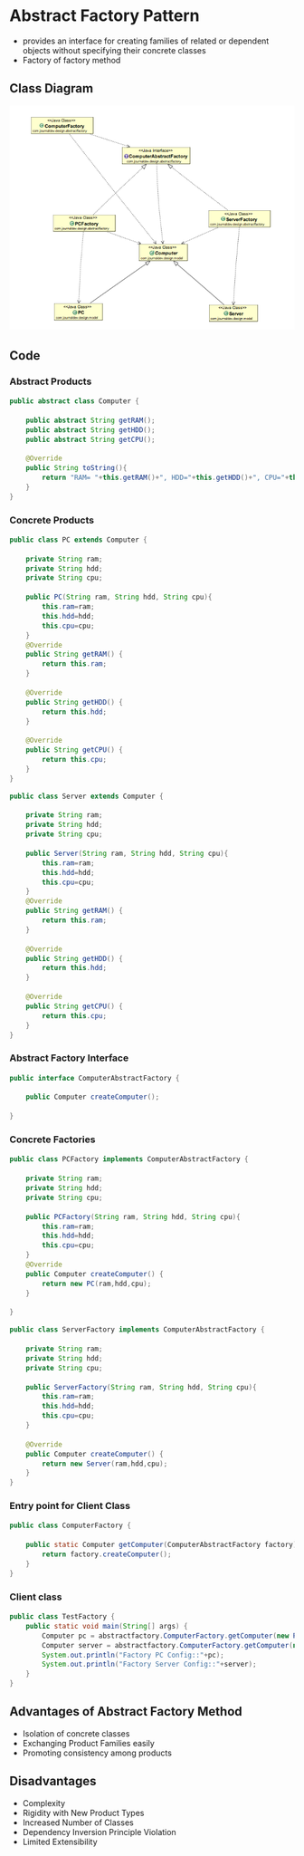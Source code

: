 # Abstract Factory Pattern
- provides an interface for creating families of related or dependent objects without specifying their concrete classes
- Factory of factory method

## Class Diagram 
![Alt text](./Abstract-Factory-Pattern.png)

## Code

### Abstract Products
```java
public abstract class Computer {
     
    public abstract String getRAM();
    public abstract String getHDD();
    public abstract String getCPU();
     
    @Override
    public String toString(){
        return "RAM= "+this.getRAM()+", HDD="+this.getHDD()+", CPU="+this.getCPU();
    }
}
```

### Concrete Products
```java
public class PC extends Computer {
 
    private String ram;
    private String hdd;
    private String cpu;
     
    public PC(String ram, String hdd, String cpu){
        this.ram=ram;
        this.hdd=hdd;
        this.cpu=cpu;
    }
    @Override
    public String getRAM() {
        return this.ram;
    }
 
    @Override
    public String getHDD() {
        return this.hdd;
    }
 
    @Override
    public String getCPU() {
        return this.cpu;
    }
}
```

```java
public class Server extends Computer {
 
    private String ram;
    private String hdd;
    private String cpu;
     
    public Server(String ram, String hdd, String cpu){
        this.ram=ram;
        this.hdd=hdd;
        this.cpu=cpu;
    }
    @Override
    public String getRAM() {
        return this.ram;
    }
 
    @Override
    public String getHDD() {
        return this.hdd;
    }
 
    @Override
    public String getCPU() {
        return this.cpu;
    }
}
```

### Abstract Factory Interface 
```java
public interface ComputerAbstractFactory {

	public Computer createComputer();

}
```
### Concrete Factories
```java
public class PCFactory implements ComputerAbstractFactory {

	private String ram;
	private String hdd;
	private String cpu;
	
	public PCFactory(String ram, String hdd, String cpu){
		this.ram=ram;
		this.hdd=hdd;
		this.cpu=cpu;
	}
	@Override
	public Computer createComputer() {
		return new PC(ram,hdd,cpu);
	}

}
```

```java
public class ServerFactory implements ComputerAbstractFactory {

	private String ram;
	private String hdd;
	private String cpu;
	
	public ServerFactory(String ram, String hdd, String cpu){
		this.ram=ram;
		this.hdd=hdd;
		this.cpu=cpu;
	}
	
	@Override
	public Computer createComputer() {
		return new Server(ram,hdd,cpu);
	}
}
```

### Entry point for Client Class
```java
public class ComputerFactory {

	public static Computer getComputer(ComputerAbstractFactory factory){
		return factory.createComputer();
	}
}
```
### Client class
```java
public class TestFactory {
	public static void main(String[] args) {
		Computer pc = abstractfactory.ComputerFactory.getComputer(new PCFactory("2 GB","500 GB","2.4 GHz"));
		Computer server = abstractfactory.ComputerFactory.getComputer(new ServerFactory("16 GB","1 TB","2.9 GHz"));
		System.out.println("Factory PC Config::"+pc);
		System.out.println("Factory Server Config::"+server);
	}
}
```
## Advantages of Abstract Factory Method
- Isolation of concrete classes
- Exchanging Product Families easily
- Promoting consistency among products

## Disadvantages
- Complexity
- Rigidity with New Product Types
- Increased Number of Classes
- Dependency Inversion Principle Violation
- Limited Extensibility